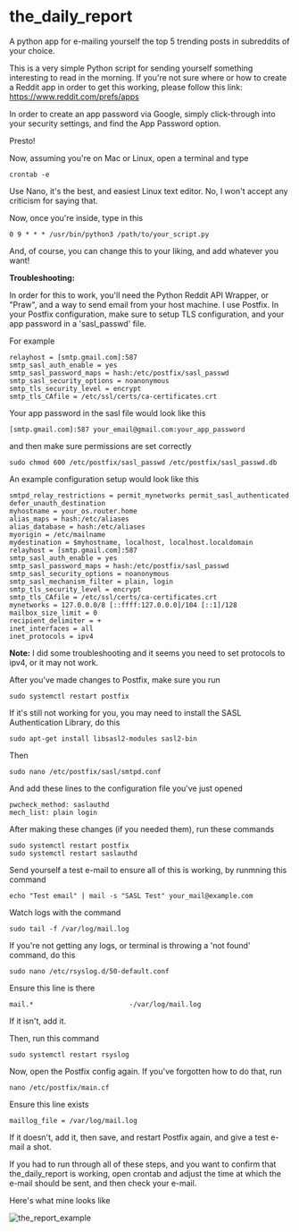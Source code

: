 # the_daily_report

A python app for e-mailing yourself the top 5 trending posts in subreddits of your choice.

This is a very simple Python script for sending yourself something interesting to read in the morning. If you're not sure where or how to create a Reddit app in order to get this working, please follow this link: https://www.reddit.com/prefs/apps

In order to create an app password via Google, simply click-through into your security settings, and find the App Password option.

Presto!

Now, assuming you're on Mac or Linux, open a terminal and type 

``` 
crontab -e
``` 

Use Nano, it's the best, and easiest Linux text editor. No, I won't accept any criticism for saying that.

Now, once you're inside, type in this

```
0 9 * * * /usr/bin/python3 /path/to/your_script.py
```

And, of course, you can change this to your liking, and add whatever you want!

**Troubleshooting:**

In order for this to work, you'll need the Python Reddit API Wrapper, or "Praw", and a way to send email from your host machine. I use Postfix. In your Postfix configuration, make sure to setup TLS configuration, and your app password in a 'sasl_passwd' file.

For example

```
relayhost = [smtp.gmail.com]:587
smtp_sasl_auth_enable = yes
smtp_sasl_password_maps = hash:/etc/postfix/sasl_passwd
smtp_sasl_security_options = noanonymous
smtp_tls_security_level = encrypt
smtp_tls_CAfile = /etc/ssl/certs/ca-certificates.crt
```
Your app password in the sasl file would look like this

```
[smtp.gmail.com]:587 your_email@gmail.com:your_app_password
```

and then make sure permissions are set correctly

```
sudo chmod 600 /etc/postfix/sasl_passwd /etc/postfix/sasl_passwd.db
```

An example configuration setup would look like this

```
smtpd_relay_restrictions = permit_mynetworks permit_sasl_authenticated defer_unauth_destination
myhostname = your_os.router.home
alias_maps = hash:/etc/aliases
alias_database = hash:/etc/aliases
myorigin = /etc/mailname
mydestination = $myhostname, localhost, localhost.localdomain
relayhost = [smtp.gmail.com]:587
smtp_sasl_auth_enable = yes
smtp_sasl_password_maps = hash:/etc/postfix/sasl_passwd
smtp_sasl_security_options = noanonymous
smtp_sasl_mechanism_filter = plain, login
smtp_tls_security_level = encrypt
smtp_tls_CAfile = /etc/ssl/certs/ca-certificates.crt
mynetworks = 127.0.0.0/8 [::ffff:127.0.0.0]/104 [::1]/128
mailbox_size_limit = 0
recipient_delimiter = +
inet_interfaces = all
inet_protocols = ipv4
```

**Note:** I did some troubleshooting and it seems you need to set protocols to ipv4, or it may not work.

After you've made changes to Postfix, make sure you run

```
sudo systemctl restart postfix
```

If it's still not working for you, you may need to install the SASL Authentication Library, do this

```
sudo apt-get install libsasl2-modules sasl2-bin
```

Then

```
sudo nano /etc/postfix/sasl/smtpd.conf
```

And add these lines to the configuration file you've just opened

```
pwcheck_method: saslauthd
mech_list: plain login
```

After making these changes (if you needed them), run these commands

```
sudo systemctl restart postfix
sudo systemctl restart saslauthd
```

Send yourself a test e-mail to ensure all of this is working, by runmning this command

```
echo "Test email" | mail -s "SASL Test" your_mail@example.com
```

Watch logs with the command

```
sudo tail -f /var/log/mail.log
```

If you're not getting any logs, or terminal is throwing a 'not found' command, do this

```
sudo nano /etc/rsyslog.d/50-default.conf
```

Ensure this line is there

```
mail.*                        -/var/log/mail.log
```

If it isn't, add it.

Then, run this command

```
sudo systemctl restart rsyslog
```

Now, open the Postfix config again. If you've forgotten how to do that, run

```
nano /etc/postfix/main.cf
```

Ensure this line exists

```
maillog_file = /var/log/mail.log
```

If it doesn't, add it, then save, and restart Postfix again, and give a test e-mail a shot.

If you had to run through all of these steps, and you want to confirm that the_daily_report is working, open crontab and adjust the time at which the e-mail should be sent, and then check your e-mail.

Here's what mine looks like

![the_report_example](https://github.com/user-attachments/assets/1c0b223a-ef3b-4dcb-9054-b40195610fd9)

